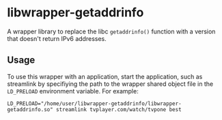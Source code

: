 # libwrapper-getaddrinfo
A wrapper library to replace the libc `getaddrinfo()` function with a version that doesn't return IPv6 addresses.

## Usage

To use this wrapper with an application, start the application, such as streamlink by specifiying the path to
the wrapper shared object file in the `LD_PRELOAD` environment variable.  For example:
```
LD_PRELOAD="/home/user/libwrapper-getaddrinfo/libwrapper-getaddrinfo.so" streamlink tvplayer.com/watch/tvpone best
```
